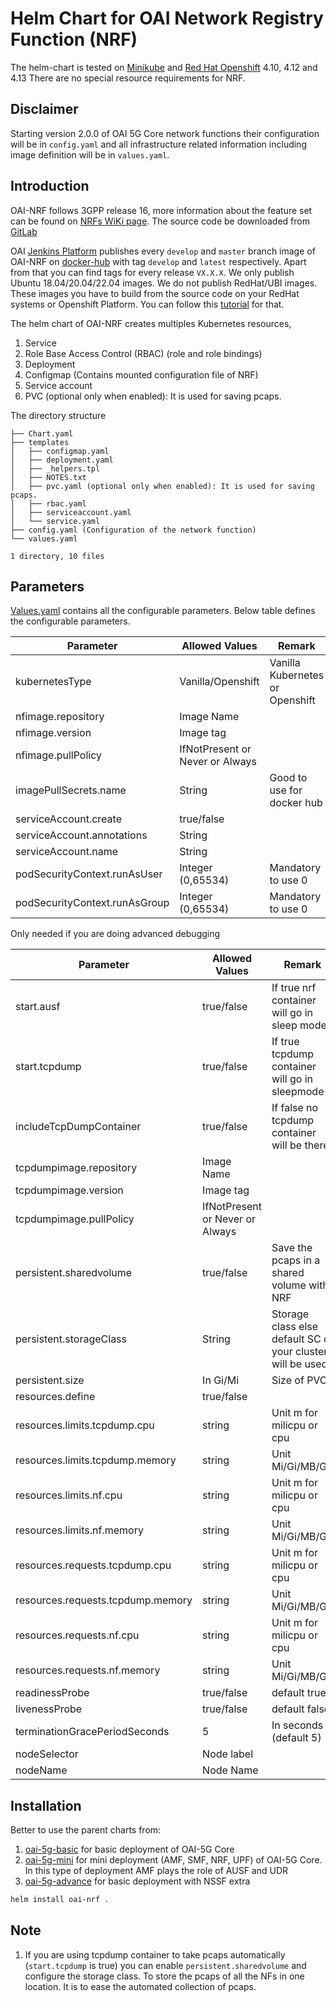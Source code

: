 # Helm Chart for OAI Network Registry Function (NRF)

The helm-chart is tested on [Minikube](https://minikube.sigs.k8s.io/docs/) and [Red Hat Openshift](https://www.redhat.com/fr/technologies/cloud-computing/openshift) 4.10, 4.12 and 4.13 There are no special resource requirements for NRF. 

## Disclaimer

Starting version 2.0.0 of OAI 5G Core network functions their configuration will be in `config.yaml` and all infrastructure related information including image definition will be in `values.yaml`.

## Introduction

OAI-NRF follows 3GPP release 16, more information about the feature set can be found on [NRFs WiKi page](https://gitlab.eurecom.fr/oai/cn5g/oai-cn5g-nrf/-/wikis/home). The source code be downloaded from [GitLab](https://gitlab.eurecom.fr/oai/cn5g/oai-cn5g-nrf)

OAI [Jenkins Platform](https://jenkins-oai.eurecom.fr/job/OAI-CN5G-NRF/) publishes every `develop` and `master` branch image of OAI-NRF on [docker-hub](https://hub.docker.com/r/oaisoftwarealliance/oai-nrf) with tag `develop` and `latest` respectively. Apart from that you can find tags for every release `VX.X.X`. We only publish Ubuntu 18.04/20.04/22.04 images. We do not publish RedHat/UBI images. These images you have to build from the source code on your RedHat systems or Openshift Platform. You can follow this [tutorial](../../../openshift/README.md) for that. 

The helm chart of OAI-NRF creates multiples Kubernetes resources,

1. Service
2. Role Base Access Control (RBAC) (role and role bindings)
3. Deployment
4. Configmap (Contains mounted configuration file of NRF)
5. Service account
6. PVC (optional only when enabled): It is used for saving pcaps. 

The directory structure

```
├── Chart.yaml
├── templates
│   ├── configmap.yaml
│   ├── deployment.yaml
│   ├── _helpers.tpl
│   ├── NOTES.txt
│   ├── pvc.yaml (optional only when enabled): It is used for saving pcaps. 
│   ├── rbac.yaml
│   ├── serviceaccount.yaml
│   └── service.yaml
├── config.yaml (Configuration of the network function)
└── values.yaml

1 directory, 10 files
```

## Parameters

[Values.yaml](./values.yaml) contains all the configurable parameters. Below table defines the configurable parameters. 


|Parameter                    |Allowed Values                 |Remark                                   |
|-----------------------------|-------------------------------|-----------------------------------------|
|kubernetesType               |Vanilla/Openshift              |Vanilla Kubernetes or Openshift          |
|nfimage.repository           |Image Name                     |                                         |
|nfimage.version              |Image tag                      |                                         |
|nfimage.pullPolicy           |IfNotPresent or Never or Always|                                         |
|imagePullSecrets.name        |String                         |Good to use for docker hub               |
|serviceAccount.create        |true/false                     |                                         |
|serviceAccount.annotations   |String                         |                                         |
|serviceAccount.name          |String                         |                                         |
|podSecurityContext.runAsUser |Integer (0,65534)              |Mandatory to use 0                       |
|podSecurityContext.runAsGroup|Integer (0,65534)              |Mandatory to use 0                       |


Only needed if you are doing advanced debugging


|Parameter                        |Allowed Values                 |Remark                                        |
|---------------------------------|-------------------------------|----------------------------------------------|
|start.ausf                       |true/false                     |If true nrf container will go in sleep mode  |
|start.tcpdump                    |true/false                     |If true tcpdump container will go in sleepmode|
|includeTcpDumpContainer          |true/false                     |If false no tcpdump container will be there   |
|tcpdumpimage.repository          |Image Name                     |                                              |
|tcpdumpimage.version             |Image tag                      |                                              |
|tcpdumpimage.pullPolicy          |IfNotPresent or Never or Always|                                              |
|persistent.sharedvolume          |true/false                     |Save the pcaps in a shared volume with NRF    |
|persistent.storageClass          |String                         |Storage class else default SC of your cluster will be used|
|persistent.size                  |In Gi/Mi                       |Size of PVC                                   |
|resources.define                 |true/false                     |                                              |
|resources.limits.tcpdump.cpu     |string                         |Unit m for milicpu or cpu                     |
|resources.limits.tcpdump.memory  |string                         |Unit Mi/Gi/MB/GB                              |
|resources.limits.nf.cpu          |string                         |Unit m for milicpu or cpu                     |
|resources.limits.nf.memory       |string                         |Unit Mi/Gi/MB/GB                              |
|resources.requests.tcpdump.cpu   |string                         |Unit m for milicpu or cpu                     |
|resources.requests.tcpdump.memory|string                         |Unit Mi/Gi/MB/GB                              |
|resources.requests.nf.cpu        |string                         |Unit m for milicpu or cpu                     |
|resources.requests.nf.memory     |string                         |Unit Mi/Gi/MB/GB                              |
|readinessProbe                   |true/false                     |default true                                  |
|livenessProbe                    |true/false                     |default false                                 |
|terminationGracePeriodSeconds    |5                              |In seconds (default 5)                        |
|nodeSelector                     |Node label                     |                                              |
|nodeName                         |Node Name                      |                                              |


## Installation

Better to use the parent charts from:

1. [oai-5g-basic](../oai-5g-basic/README.md) for basic deployment of OAI-5G Core
2. [oai-5g-mini](../oai-5g-mini/README.md) for mini deployment (AMF, SMF, NRF, UPF) of OAI-5G Core. In this type of deployment AMF plays the role of AUSF and UDR
3. [oai-5g-advance](../oai-5g-slicing/README.md) for basic deployment with NSSF extra

```bash
helm install oai-nrf .
```

## Note

1. If you are using tcpdump container to take pcaps automatically (`start.tcpdump` is true) you can enable `persistent.sharedvolume` and configure the storage class. To store the pcaps of all the NFs in one location. It is to ease the automated collection of pcaps.
